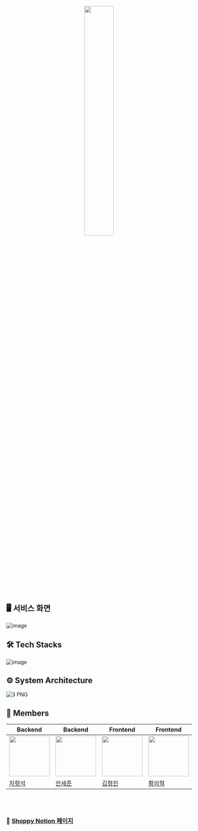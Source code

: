 
<p align="center">
<img src="https://github.com/Team-Shoppy/shoppy-backend/assets/29851990/3c5a26eb-3080-4189-8c19-1da0e47f6883" width="40%" height="40%">
</p>

<br>


## 🖥 서비스 화면

![image](https://github.com/Team-Shoppy/.github/assets/29851990/c5c5e239-742a-48af-8d2f-bb099134a8c7)

## 🛠 Tech Stacks

![image](https://github.com/Team-Shoppy/.github/assets/29851990/468c198f-748c-4402-a3d3-46956c37d0e3)


## ⚙️ System Architecture

![3 PNG](https://github.com/Team-Shoppy/.github/assets/29851990/2266139f-ebd1-43bb-81d1-31d8306d5b01)

## 👥 Members

|Backend|Backend|Frontend|Frontend|
|------|------|------|------|
|<img src="https://github.com/Team-Shoppy/.github/assets/29851990/2d1d82ba-f13f-410e-acf3-5f7875391c38" width=110px height=110px>|<img src="https://github.com/Team-Shoppy/.github/assets/29851990/6b2325ee-aad5-49c0-96a6-80a527e05b0b" width=110px height=110px>|<img src="https://github.com/Team-Shoppy/.github/assets/29851990/d70efb12-daf9-4ce7-944e-ac3885f23357" width=110px height=110px>|<img src="https://github.com/Team-Shoppy/.github/assets/29851990/148fdb73-a51f-478a-b92c-61adeaf2dec0" width=110px height=110px>|
|[차형석](https://github.com/chahyoungseok)|[안세준](https://github.com/asjjun)|[김형진](https://github.com/HyeongjinKim98)|[황의혁](https://github.com/Hwang-uihyuk)|

<br><br>
### 🔗 <a href='https://asjjun-shoppy.notion.site/SHOPPY-d51a420c9c9f4f89a73f63481648c022'>Shoppy Notion 페이지</a>
